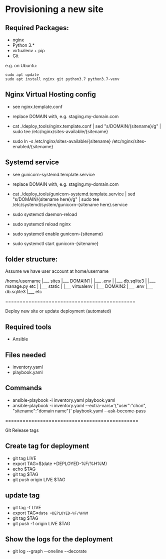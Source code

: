 Provisioning a new site
=======================

## Required Packages:

* nginx
* Python 3.*
* virtualenv + pip
* Git

e.g. on Ubuntu:

    sudo apt update
    sudo apt install nginx git python3.7 python3.7-venv

## Nginx Virtual Hosting config

* see nginx.template.conf
* replace DOMAIN with, e.g. staging.my-domain.com

* cat ./deploy_tools/nginx.template.conf | sed "s/DOMAIN/{sitename}/g" | sudo tee /etc/nginx/sites-available/{sitename}

* sudo ln -s /etc/nginx/sites-available/{sitename} /etc/nginx/sites-enabled/{sitename}

## Systemd service

* see gunicorn-systemd.template.service
* replace DOMAIN with, e.g. staging.my-domain.com

* cat ./deploy_tools/gunicorn-systemd.template.service | sed "s/DOMAIN/{sitename here}/g" | sudo tee /etc/systemd/system/gunicorn-{sitename here}.service

* sudo systemctl daemon-reload
* sudo systemctl reload nginx
* sudo systemctl enable gunicorn-{sitename}
* sudo systemctl start gunicorn-{sitename}

## folder structure:

Assume we have user account at home/username

/home/username
|___ sites
    |___ DOMAIN1
    |      |___ .env
    |      |___ db.sqlite3
    |      |___ manage.py etc
    |      |___ static
    |      |___ virtualenv
    |
    |___ DOMAIN2
          |___ .env
          |___ db.sqlite3
          |___ etc


=============================================

Deploy new site or update deployment (automated)

## Required tools

 * Ansible

## Files needed

* inventory.yaml
* playbook.yaml

## Commands

* ansible-playbook -i inventory.yaml playbook.yaml
* ansible-playbook -i inventory.yaml --extra-vars='{"user":"chon", "sitename":"domain name"}' playbook.yaml --ask-become-pass


==============================================

Git Release tags

## Create tag for deployment

* git tag LIVE
* export TAG=$(date +DEPLOYED-%F/%H%M)
* echo $TAG
* git tag $TAG
* git push origin LIVE $TAG

## update tag

* git tag -f LIVE
* export TAG=`date +DEPLOYED-%F/%H%M`
* git tag $TAG
* git push -f origin LIVE $TAG

## Show the logs for the deployment

* git log --graph --oneline --decorate
